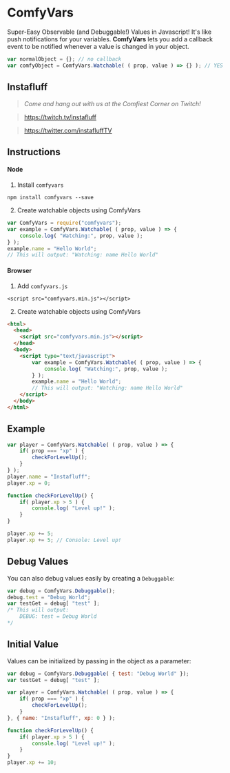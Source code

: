 # ComfyVars
Super-Easy Observable (and Debuggable!) Values in Javascript! It's like push notifications for your variables.
**ComfyVars** lets you add a callback event to be notified whenever a value is changed in your object.

```javascript
var normalObject = {}; // no callback
var comfyObject = ComfyVars.Watchable( ( prop, value ) => {} ); // YES CALLBACK!
```

## Instafluff ##
> *Come and hang out with us at the Comfiest Corner on Twitch!*

> https://twitch.tv/instafluff

> https://twitter.com/instafluffTV

## Instructions ##

#### Node
1. Install `comfyvars`
```
npm install comfyvars --save
```

2. Create watchable objects using ComfyVars
```javascript
var ComfyVars = require("comfyvars");
var example = ComfyVars.Watchable( ( prop, value ) => {
    console.log( "Watching:", prop, value );
} );
example.name = "Hello World";
// This will output: "Watching: name Hello World"
```

#### Browser
1. Add `comfyvars.js`
```
<script src="comfyvars.min.js"></script>
```

2. Create watchable objects using ComfyVars
```html
<html>
  <head>
    <script src="comfyvars.min.js"></script>
  </head>
  <body>
    <script type="text/javascript">
        var example = ComfyVars.Watchable( ( prop, value ) => {
            console.log( "Watching:", prop, value );
        } );
        example.name = "Hello World";
        // This will output: "Watching: name Hello World"
    </script>
  </body>
</html>
```

## Example ##

```javascript
var player = ComfyVars.Watchable( ( prop, value ) => {
    if( prop === "xp" ) {
        checkForLevelUp();
    }
} );
player.name = "Instafluff";
player.xp = 0;

function checkForLevelUp() {
    if( player.xp > 5 ) {
        console.log( "Level up!" );
    }
}

player.xp += 5;
player.xp += 5; // Console: Level up!
```

## Debug Values

You can also debug values easily by creating a `Debuggable`:
```javascript
var debug = ComfyVars.Debuggable();
debug.test = "Debug World";
var testGet = debug[ "test" ];
/* This will output:
    DEBUG: test = Debug World
*/
```

## Initial Value

Values can be initialized by passing in the object as a parameter:
```javascript
var debug = ComfyVars.Debuggable( { test: "Debug World" });
var testGet = debug[ "test" ];

var player = ComfyVars.Watchable( ( prop, value ) => {
    if( prop === "xp" ) {
        checkForLevelUp();
    }
}, { name: "Instafluff", xp: 0 } );

function checkForLevelUp() {
    if( player.xp > 5 ) {
        console.log( "Level up!" );
    }
}
player.xp += 10;
```
